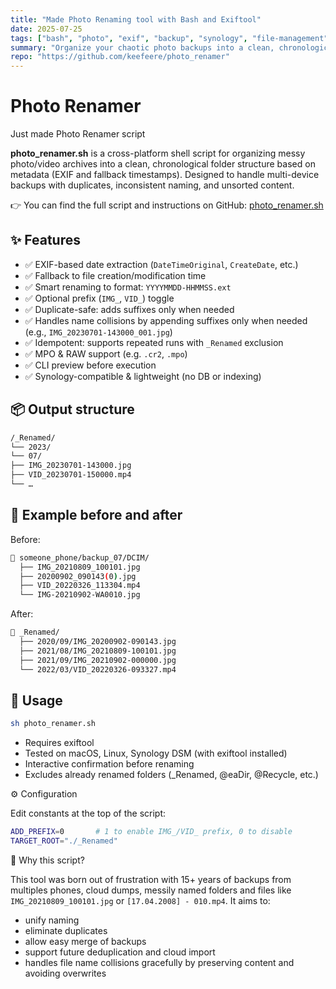 ```yaml
---
title: "Made Photo Renaming tool with Bash and Exiftool"
date: 2025-07-25
tags: ["bash", "photo", "exif", "backup", "synology", "file-management"]
summary: "Organize your chaotic photo backups into a clean, chronological archive with a smart, cross-platform Bash script."
repo: "https://github.com/keefeere/photo_renamer"
---
```


# Photo Renamer

Just made Photo Renamer script

**photo_renamer.sh** is a cross-platform shell script for organizing messy
photo/video archives into a clean, chronological folder structure based on
metadata (EXIF and fallback timestamps). Designed to handle multi-device backups
with duplicates, inconsistent naming, and unsorted content.

👉 You can find the full script and instructions on GitHub: [photo_renamer.sh](https://github.com/keefeere/photo_renamer)

## ✨ Features

- ✅ EXIF-based date extraction (`DateTimeOriginal`, `CreateDate`, etc.)
- ✅ Fallback to file creation/modification time
- ✅ Smart renaming to format: `YYYYMMDD-HHMMSS.ext`
- ✅ Optional prefix (`IMG_`, `VID_`) toggle
- ✅ Duplicate-safe: adds suffixes only when needed
- ✅ Handles name collisions by appending suffixes only when needed (e.g., `IMG_20230701-143000_001.jpg`)
- ✅ Idempotent: supports repeated runs with `_Renamed` exclusion
- ✅ MPO & RAW support (e.g. `.cr2`, `.mpo`)
- ✅ CLI preview before execution
- ✅ Synology-compatible & lightweight (no DB or indexing)

## 📦 Output structure

```bash
/_Renamed/
└── 2023/
└── 07/
├── IMG_20230701-143000.jpg
├── VID_20230701-150000.mp4
└── …
```

## 🧪 Example before and after

Before:

```bash
📁 someone_phone/backup_07/DCIM/
  ├── IMG_20210809_100101.jpg
  ├── 20200902_090143(0).jpg
  ├── VID_20220326_113304.mp4
  └── IMG-20210902-WA0010.jpg
```

After:

```bash
📁 _Renamed/
  ├── 2020/09/IMG_20200902-090143.jpg
  ├── 2021/08/IMG_20210809-100101.jpg
  ├── 2021/09/IMG_20210902-000000.jpg
  └── 2022/03/VID_20220326-093327.mp4
```

## 🔧 Usage

```bash
sh photo_renamer.sh
```

- Requires exiftool
- Tested on macOS, Linux, Synology DSM (with exiftool installed)
- Interactive confirmation before renaming
- Excludes already renamed folders (\_Renamed, @eaDir, @Recycle, etc.)

⚙️ Configuration

Edit constants at the top of the script:

```bash
ADD_PREFIX=0       # 1 to enable IMG_/VID_ prefix, 0 to disable
TARGET_ROOT="./_Renamed"
```

📌 Why this script?

This tool was born out of frustration with 15+ years of backups from multiples
phones, cloud dumps, messily named folders and files like
`IMG_20210809_100101.jpg` or `[17.04.2008] - 010.mp4`. It aims to:

- unify naming
- eliminate duplicates
- allow easy merge of backups
- support future deduplication and cloud import
- handles file name collisions gracefully by preserving content and avoiding overwrites
